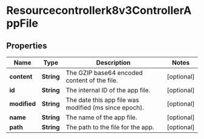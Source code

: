 

# Resourcecontrollerk8v3ControllerAppFile


## Properties

| Name | Type | Description | Notes |
|------------ | ------------- | ------------- | -------------|
|**content** | **String** | The GZIP base64 encoded content of the file. |  [optional] |
|**id** | **String** | The internal ID of the app file. |  [optional] |
|**modified** | **String** | The date this app file was modified (ms since epoch). |  [optional] |
|**name** | **String** | The name of the app file. |  [optional] |
|**path** | **String** | The path to the file for the app. |  [optional] |



